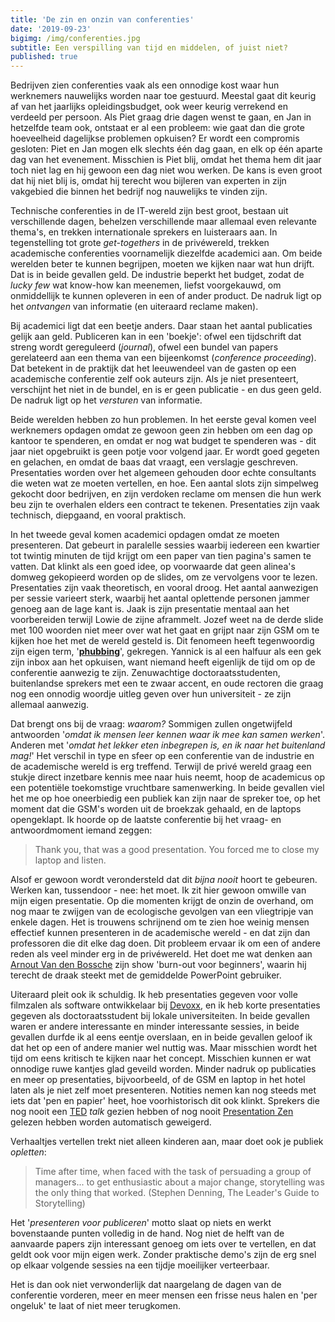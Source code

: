 ```yaml
---
title: 'De zin en onzin van conferenties'
date: '2019-09-23'
bigimg: /img/conferenties.jpg
subtitle: Een verspilling van tijd en middelen, of juist niet?
published: true
---
```

Bedrijven zien conferenties vaak als een onnodige kost waar hun werknemers nauwelijks worden naar toe gestuurd. Meestal gaat dit keurig af van het jaarlijks opleidingsbudget, ook weer keurig verrekend en verdeeld per persoon. Als Piet graag drie dagen wenst te gaan, en Jan in hetzelfde team ook, ontstaat er al een probleem: wie gaat dan die grote hoeveelheid dagelijkse problemen opkuisen? Er wordt een compromis gesloten: Piet en Jan mogen elk slechts één dag gaan, en elk op één aparte dag van het evenement. Misschien is Piet blij, omdat het thema hem dit jaar toch niet lag en hij gewoon een dag niet wou werken. De kans is even groot dat hij niet blij is, omdat hij terecht wou bijleren van experten in zijn vakgebied die binnen het bedrijf nog nauwelijks te vinden zijn. 

Technische conferenties in de IT-wereld zijn best groot, bestaan uit verschillende dagen, behelzen verschillende maar allemaal even relevante thema's, en trekken internationale sprekers en luisteraars aan. In tegenstelling tot grote _get-togethers_ in de privéwereld, trekken academische conferenties voornamelijk diezelfde academici aan. Om beide werelden beter te kunnen begrijpen, moeten we kijken naar wat hun drijft. Dat is in beide gevallen geld. De industrie beperkt het budget, zodat de _lucky few_ wat know-how kan meenemen, liefst voorgekauwd, om onmiddellijk te kunnen opleveren in een of ander product. De nadruk ligt op het _ontvangen_ van informatie (en uiteraard reclame maken). 

Bij academici ligt dat een beetje anders. Daar staan het aantal publicaties gelijk aan geld. Publiceren kan in een 'boekje': ofwel een tijdschrift dat streng wordt gereguleerd (_journal_), ofwel een bundel van papers gerelateerd aan een thema van een bijeenkomst (_conference proceeding_). Dat betekent in de praktijk dat het leeuwendeel van de gasten op een academische conferentie zelf ook auteurs zijn. Als je niet presenteert, verschijnt het niet in de bundel, en is er geen publicatie - en dus geen geld. De nadruk ligt op het _versturen_ van informatie. 

Beide werelden hebben zo hun problemen. In het eerste geval komen veel werknemers opdagen omdat ze gewoon geen zin hebben om een dag op kantoor te spenderen, en omdat er nog wat budget te spenderen was - dit jaar niet opgebruikt is geen potje voor volgend jaar. Er wordt goed gegeten en gelachen, en omdat de baas dat vraagt, een verslagje geschreven. Presentaties worden over het algemeen gehouden door echte consultants die weten wat ze moeten vertellen, en hoe. Een aantal slots zijn simpelweg gekocht door bedrijven, en zijn verdoken reclame om mensen die hun werk beu zijn te overhalen elders een contract te tekenen. Presentaties zijn vaak technisch, diepgaand, en vooral praktisch.

In het tweede geval komen academici opdagen omdat ze moeten presenteren. Dat gebeurt in paralelle sessies waarbij iedereen een kwartier tot twintig minuten de tijd krijgt om een paper van tien pagina's samen te vatten. Dat klinkt als een goed idee, op voorwaarde dat geen alinea's domweg gekopieerd worden op de slides, om ze vervolgens voor te lezen. Presentaties zijn vaak theoretisch, en vooral droog. Het aantal aanwezigen per sessie varieert sterk, waarbij het aantal oplettende personen jammer genoeg aan de lage kant is. Jaak is zijn presentatie mentaal aan het voorbereiden terwijl Lowie de zijne aframmelt. Jozef weet na de derde slide met 100 woorden niet meer over wat het gaat en grijpt naar zijn GSM om te kijken hoe het met de wereld gesteld is. Dit fenomeen heeft tegenwoordig zijn eigen term, '**[phubbing](https://en.wikipedia.org/wiki/Phubbing)**', gekregen.  Yannick is al een halfuur als een gek zijn inbox aan het opkuisen, want niemand heeft eigenlijk de tijd om op de conferentie aanwezig te zijn. Zenuwachtige doctoraatsstudenten, buitenlandse sprekers met een te zwaar accent, en oude rectoren die graag nog een onnodig woordje uitleg geven over hun universiteit - ze zijn allemaal aanwezig. 

Dat brengt ons bij de vraag: _waarom?_ Sommigen zullen ongetwijfeld antwoorden '_omdat ik mensen leer kennen waar ik mee kan samen werken_'. Anderen met '_omdat het lekker eten inbegrepen is, en ik naar het buitenland mag!_' Het verschil in type en sfeer op een conferentie van de industrie en de academische wereld is erg treffend. Terwijl de privé wereld graag een stukje direct inzetbare kennis mee naar huis neemt, hoop de academicus op een potentiële toekomstige vruchtbare samenwerking. In beide gevallen viel het me op hoe oneerbiedig een publiek kan zijn naar de spreker toe, op het moment dat die GSM's worden uit de broekzak gehaald, en de laptops opengeklapt. Ik hoorde op de laatste conferentie bij het vraag- en antwoordmoment iemand zeggen: 

> Thank you, that was a good presentation. You forced me to close my laptop and listen. 

Alsof er gewoon wordt verondersteld dat dit _bijna nooit_ hoort te gebeuren. Werken kan, tussendoor - nee: het moet. Ik zit hier gewoon omwille van mijn eigen presentatie. Op die momenten krijgt de onzin de overhand, om nog maar te zwijgen van de ecologische gevolgen van een vliegtripje van enkele dagen. Het is trouwens schrijnend om te zien hoe weinig mensen effectief kunnen presenteren in de academische wereld - en dat zijn dan professoren die dit elke dag doen. Dit probleem ervaar ik om een of andere reden als veel minder erg in de privéwereld. Het doet me wat denken aan [Arnout Van den Bossche](https://arnoutvandenbossche.be) zijn show 'burn-out voor beginners', waarin hij terecht de draak steekt met de gemiddelde PowerPoint gebruiker. 

Uiteraard pleit ook ik schuldig. Ik heb presentaties gegeven voor volle filmzalen als software ontwikkelaar bij [Devoxx](https://devoxx.be), en ik heb korte presentaties gegeven als doctoraatsstudent bij lokale universiteiten. In beide gevallen waren er andere interessante en minder interessante sessies, in beide gevallen durfde ik al eens eentje overslaan, en in beide gevallen geloof ik dat het op een of andere manier wel nuttig was. Maar misschien wordt het tijd om eens kritisch te kijken naar het concept. Misschien kunnen er wat onnodige ruwe kantjes glad geveild worden. Minder nadruk op publicaties en meer op presentaties, bijvoorbeeld, of de GSM en laptop in het hotel laten als je niet zelf moet presenteren. Notities nemen kan nog steeds met iets dat 'pen en papier' heet, hoe voorhistorisch dit ook klinkt. Sprekers die nog nooit een [TED](https://www.ted.com/#/) _talk_ gezien hebben of nog nooit [Presentation Zen](https://www.presentationzen.com) gelezen hebben worden automatisch geweigerd. 

Verhaaltjes vertellen trekt niet alleen kinderen aan, maar doet ook je publiek _opletten_:

> Time after time, when faced with the task of persuading a group of managers... to get enthusiastic about a major change, storytelling was the only thing that worked. (Stephen Denning, The Leader's Guide to Storytelling)

Het '_presenteren voor publiceren_' motto slaat op niets en werkt bovenstaande punten volledig in de hand. Nog niet de helft van de aanvaarde papers zijn interessant genoeg om iets over te vertellen, en dat geldt ook voor mijn eigen werk. Zonder praktische demo's zijn de erg snel op elkaar volgende sessies na een tijdje moeilijker verteerbaar. 

Het is dan ook niet verwonderlijk dat naargelang de dagen van de conferentie vorderen, meer en meer mensen een frisse neus halen en 'per ongeluk' te laat of niet meer terugkomen.